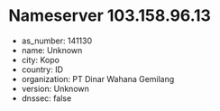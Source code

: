 # Nameserver 103.158.96.13

* as_number: 141130
* name: Unknown
* city: Kopo
* country: ID
* organization: PT Dinar Wahana Gemilang
* version: Unknown
* dnssec: false
